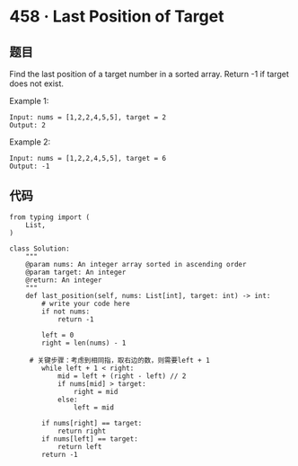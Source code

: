 # 458 · Last Position of Target

## 题目

Find the last position of a target number in a sorted array. Return -1 if target does not exist.

Example 1:

	Input: nums = [1,2,2,4,5,5], target = 2
	Output: 2
	
Example 2:

	Input: nums = [1,2,2,4,5,5], target = 6
	Output: -1


##  代码

	from typing import (
	    List,
	)
	
	class Solution:
	    """
	    @param nums: An integer array sorted in ascending order
	    @param target: An integer
	    @return: An integer
	    """
	    def last_position(self, nums: List[int], target: int) -> int:
	        # write your code here
	        if not nums:
	            return -1
	
	        left = 0 
	        right = len(nums) - 1
	
		 # 关键步骤：考虑到相同指，取右边的数，则需要left + 1 
	        while left + 1 < right:
	            mid = left + (right - left) // 2
	            if nums[mid] > target:
	                right = mid
	            else:
	                left = mid
	
	        if nums[right] == target:
	            return right
	        if nums[left] == target:
	            return left
	        return -1